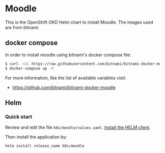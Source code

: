 # Moodle

This is the OpenShift OKD Helm chart to install Moodle. The images used are from bitnami

## docker compose

In order to install moodle using bitnami's docker compose file:

```bash
$ curl -sSL https://raw.githubusercontent.com/bitnami/bitnami-docker-moodle/master/docker-compose.yml -O
$ docker-compose up -d
```

For more information, like the list of available variables visit:

* https://github.com/bitnami/bitnami-docker-moodle

## Helm

### Quick start

Review and edit the file `k8s/moodle/values.yaml`. [Install the HELM client](https://helm.sh/docs/intro/install/).

Then install the application by:

```bash
helm install release_name k8s/moodle
```
